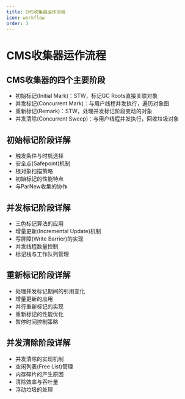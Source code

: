 ```yaml
---
title: CMS收集器运作流程
icon: workflow
order: 3
---
```


# CMS收集器运作流程

## CMS收集器的四个主要阶段
- 初始标记(Initial Mark)：STW，标记GC Roots直接关联对象
- 并发标记(Concurrent Mark)：与用户线程并发执行，遍历对象图
- 重新标记(Remark)：STW，处理并发标记阶段变动的对象
- 并发清除(Concurrent Sweep)：与用户线程并发执行，回收垃圾对象

## 初始标记阶段详解
- 触发条件与时机选择
- 安全点(Safepoint)机制
- 根对象扫描策略
- 初始标记的性能特点
- 与ParNew收集的协作

## 并发标记阶段详解
- 三色标记算法的应用
- 增量更新(Incremental Update)机制
- 写屏障(Write Barrier)的实现
- 并发线程数量控制
- 标记栈与工作队列管理

## 重新标记阶段详解
- 处理并发标记期间的引用变化
- 增量更新的应用
- 并行重新标记的实现
- 重新标记的性能优化
- 暂停时间控制策略

## 并发清除阶段详解
- 并发清除的实现机制
- 空闲列表(Free List)管理
- 内存碎片的产生原因
- 清除效率与吞吐量
- 浮动垃圾的处理
